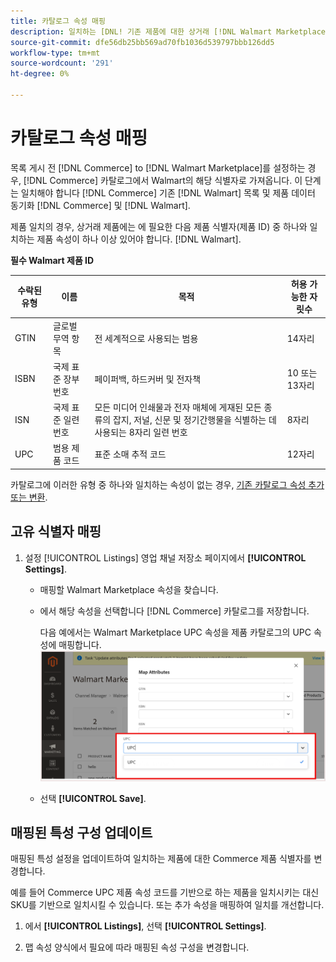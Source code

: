 ```yaml
---
title: 카탈로그 속성 매핑
description: 일치하는 [DNL! 기존 제품에 대한 상거래 [!DNL Walmart Marketplace] 목록 및 데이터 동기화 [!DNL Channel Manager] 및 [!DNL Walmart].
source-git-commit: dfe56db25bb569ad70fb1036d539797bbb126dd5
workflow-type: tm+mt
source-wordcount: '291'
ht-degree: 0%

---
```



# 카탈로그 속성 매핑

목록 게시 전 [!DNL Commerce] to [!DNL Walmart Marketplace]를 설정하는 경우, [!DNL Commerce] 카탈로그에서 Walmart의 해당 식별자로 가져옵니다.
이 단계는 일치해야 합니다 [!DNL Commerce] 기존 [!DNL Walmart] 목록 및 제품 데이터 동기화 [!DNL Commerce] 및 [!DNL Walmart].

제품 일치의 경우, 상거래 제품에는 에 필요한 다음 제품 식별자(제품 ID) 중 하나와 일치하는 제품 속성이 하나 이상 있어야 합니다. [!DNL Walmart].

**필수 Walmart 제품 ID**

| **수락된 유형** | **이름** | **목적** | **허용 가능한 자릿수** |
|-------------------|--------------------------------------|--------------------------------------------------------------------------------------------------------------------------------------------------|-----------------------|
| GTIN | 글로벌 무역 항목 | 전 세계적으로 사용되는 범용 | 14자리 |
| ISBN | 국제 표준 장부 번호 | 페이퍼백, 하드커버 및 전자책 | 10 또는 13자리 |
| ISN | 국제 표준 일련 번호 | 모든 미디어 인쇄물과 전자 매체에 게재된 모든 종류의 잡지, 저널, 신문 및 정기간행물을 식별하는 데 사용되는 8자리 일련 번호 | 8자리 |
| UPC | 범용 제품 코드 | 표준 소매 추적 코드 | 12자리 |

카탈로그에 이러한 유형 중 하나와 일치하는 속성이 없는 경우, [기존 카탈로그 속성 추가 또는 변환](https://docs.magento.com/user-guide/catalog/product-attributes.html).

## 고유 식별자 매핑

1. 설정 [!UICONTROL Listings] 영업 채널 저장소 페이지에서 **[!UICONTROL Settings]**.

   - 매핑할 Walmart Marketplace 속성을 찾습니다.

   - 에서 해당 속성을 선택합니다 [!DNL Commerce] 카탈로그를 저장합니다.

      다음 예에서는 Walmart Marketplace UPC 속성을 제품 카탈로그의 UPC 속성에 매핑합니다.
   ![제품 일치 기준에 대한 특성 매핑](assets/products-map-attributes-for-match.png)

   - 선택 **[!UICONTROL Save]**.


## 매핑된 특성 구성 업데이트

매핑된 특성 설정을 업데이트하여 일치하는 제품에 대한 Commerce 제품 식별자를 변경합니다.

예를 들어 Commerce UPC 제품 속성 코드를 기반으로 하는 제품을 일치시키는 대신 SKU를 기반으로 일치시킬 수 있습니다. 또는 추가 속성을 매핑하여 일치를 개선합니다.

1. 에서 **[!UICONTROL Listings]**, 선택 **[!UICONTROL Settings]**.

1. 맵 속성 양식에서 필요에 따라 매핑된 속성 구성을 변경합니다.
